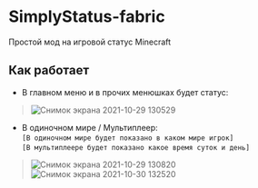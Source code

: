 # SimplyStatus-fabric
Простой мод на игровой статус Minecraft
## Как работает
* В главном меню и в прочих менюшках будет статус:
> ![Снимок экрана 2021-10-29 130529](https://user-images.githubusercontent.com/86980879/139416820-2de12e39-924d-46e6-87f5-2e063c7fa993.png)
* В одиночном мире / Мультиплеер:<br> `[В одиночном мире будет показано в каком мире игрок]`<br>`[В мультиплеере будет показано какое время суток и день]`
> ![Снимок экрана 2021-10-29 130820](https://user-images.githubusercontent.com/86980879/139417200-cebb6e3a-f20e-4710-9432-d0c736d3b448.png) ![Снимок экрана 2021-10-30 132520](https://user-images.githubusercontent.com/86980879/139529215-064aaf93-f75c-4238-bd05-5e7b1f11d2f1.png)

